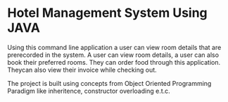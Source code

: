 # Hotel Management System Using JAVA

Using this command line application a user can view room details that are prerecorded in the system.
A user can view room details, a user can also book their preferred rooms. They can order food through this application.
Theycan also view their invoice while checking out.

The project is built using concepts from Object Oriented Programming Paradigm like inheritence, constructor overloading e.t.c.
